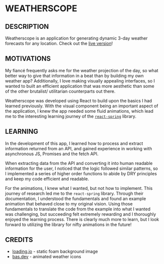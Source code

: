 # WEATHERSCOPE

## DESCRIPTION

Weatherscope is an application for generating dynamic 3-day weather forecasts for any location. Check out the [live version](https://j-mcqueen.github.io/weatherscope/)!

## MOTIVATIONS

My fiancé frequently asks me for the weather projection of the day, so what better way to give that information in a beat than by building my own weather app? Additionally, I love making visually appealing interfaces, so I wanted to built an efficient application that was more aesthetic than some of the other brutalist/ utilitarian counterparts out there.

Weatherscope was developed using React to build upon the basics I had learned previously. With the visual component being an important aspect of the application, I knew the app needed some fluid animations, which lead me to the interesting learning journey of the [`react-spring`](https://react-spring.dev/) library.

## LEARNING

In the development of this app, I learned how to process and extract information returned from an API, and gained experience in working with asynchronous JS, Promises and the fetch API.

When extracting data from the API and converting it into human readable information for the user, I noticed that the logic followed similar patterns, so I implemented a series of higher order functions to abide by DRY principles and keep my code efficient and readable.

For the animations, I knew what I wanted, but not how to implement. This journey of research led me to the `react-spring` library. Through their documentation, I understood the fundamentals and found an example animation that behaved close to my original vision. Using those fundamentals to translate the code from the example into what I wanted was challenging, but succeeding felt extremely rewarding and I thoroughly enjoyed the learning process. There is clearly much more to learn, but I look forward to utilizing the library for nifty animations in the future!

## CREDITS

- [loading.io](https://loading.io/) - static foam background image
- [bas.dev](https://bas.dev/work/meteocons) - animated weather icons
